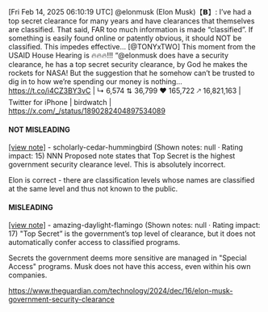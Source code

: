 [Fri Feb 14, 2025 06:10:19 UTC] @elonmusk (Elon Musk)【𝗕】: I’ve had a top secret clearance for many years and have clearances that themselves are classified.  That said, FAR too much information is made “classified”. If something is easily found online or patently obvious, it should NOT be classified. This impedes effective… [@TONYxTWO] This moment from the USAID House Hearing is 🔥🔥🔥!!! “@elonmusk does have a security clearance, he has a top secret security clearance, by God he makes the rockets for NASA! But the suggestion that he somehow can’t be trusted to dig in to how we’re spending our money is nothing… https://t.co/i4CZ3BY3vC | ↳ 6,574 ⇅ 36,799 ♥ 165,722 🡕 16,821,163 | Twitter for iPhone | birdwatch | https://x.com/_/status/1890282404897534089

#### NOT MISLEADING

[[view note]](https://x.com/i/birdwatch/n/1890607589752197436) - scholarly-cedar-hummingbird (Shown notes: null · Rating impact: 15)
NNN 
Proposed note states that Top Secret is the highest government security clearance level. This is absolutely incorrect. 

Elon is correct - there are classification levels whose names are classified at the same level and thus not known to the public.

#### MISLEADING

[[view note]](https://x.com/i/birdwatch/n/1890604614833050107) - amazing-daylight-flamingo (Shown notes: null · Rating impact: 17)
"Top Secret” is the government’s top level of clearance, but it does not automatically confer access to classified programs.

Secrets the government deems more sensitive are managed in "Special Access" programs. Musk does not have this access, even within his own companies. 

https://www.theguardian.com/technology/2024/dec/16/elon-musk-government-security-clearance
